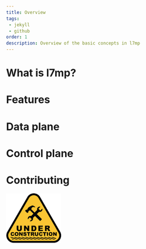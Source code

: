 ```yaml
---
title: Overview
tags: 
 - jekyll
 - github
order: 1
description: Overview of the basic concepts in l7mp
---
```


# What is l7mp?

# Features

# Data plane

# Control plane

# Contributing

<img src="../assets/images/under-construction.png" alt="Under construction" width="150">
